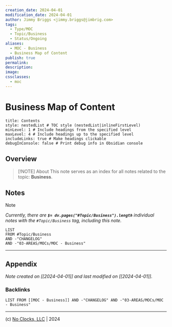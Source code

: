 ```yaml
---
creation_date: 2024-04-01
modification_date: 2024-04-01
author: Jimmy Briggs <jimmy.briggs@jimbrig.com>
tags:
  - Type/MOC
  - Topic/Business
  - Status/Ongoing
aliases:
  - MOC - Business
  - Business Map of Content
publish: true
permalink:
description:
image:
cssclasses:
  - moc
---
```


# Business Map of Content

```table-of-contents
title: Contents 
style: nestedList # TOC style (nestedList|inlineFirstLevel)
minLevel: 1 # Include headings from the specified level
maxLevel: 4 # Include headings up to the specified level
includeLinks: true # Make headings clickable
debugInConsole: false # Print debug info in Obsidian console
```

## Overview

> [!NOTE] About
> This note serves as an index for all notes related to the topic: **Business**.

## Notes

> [!NOTE]
> *Currently, there are **`$= dv.pages("#Topic/Business").length`**  individual notes with the `#Topic/Business` tag, including this note.*

```dataview
LIST
FROM #Topic/Business
AND -"CHANGELOG"
AND -"03-AREAS/MOCs/MOC - Business"
```

***

## Appendix

*Note created on [[2024-04-01]] and last modified on [[2024-04-01]].*

### Backlinks

```dataview
LIST FROM [[MOC - Business]] AND -"CHANGELOG" AND -"03-AREAS/MOCs/MOC - Business"
```

***

(c) [No Clocks, LLC](https://github.com/noclocks) | 2024
